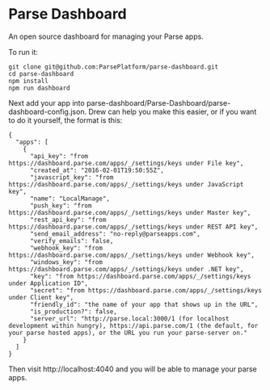 # Parse Dashboard

An open source dashboard for managing your Parse apps.

To run it:

```
git clone git@github.com:ParsePlatform/parse-dashboard.git
cd parse-dashboard
npm install
npm run dashboard
```

 Next add your app into parse-dashboard/Parse-Dashboard/parse-dashboard-config.json. Drew can help you make this easier, or if you want to do it yourself, the format is this:

 ```
 {
   "apps": [
     {
       "api_key": "from https://dashboard.parse.com/apps/_/settings/keys under File key",
       "created_at": "2016-02-01T19:50:55Z",
       "javascript_key": "from https://dashboard.parse.com/apps/_/settings/keys under JavaScript key",
       "name": "LocalManage",
       "push_key": "from https://dashboard.parse.com/apps/_/settings/keys under Master key",
       "rest_api_key": "from https://dashboard.parse.com/apps/_/settings/keys under REST API key",
       "send_email_address": "no-reply@parseapps.com",
       "verify_emails": false,
       "webhook_key": "from https://dashboard.parse.com/apps/_/settings/keys under Webhook key",
       "windows_key": "from https://dashboard.parse.com/apps/_/settings/keys under .NET key",
       "key": "from https://dashboard.parse.com/apps/_/settings/keys under Application ID",
       "secret": "from https://dashboard.parse.com/apps/_/settings/keys under Client key",
       "friendly_id": "the name of your app that shows up in the URL",
       "is_production?": false,
       "server_url": "http://parse.local:3000/1 (for localhost development within hungry), https://api.parse.com/1 (the default, for your parse hosted apps), or the URL you run your parse-server on."
     }
   ]
 }
```

 Then visit http://localhost:4040 and you will be able to manage your parse apps.
